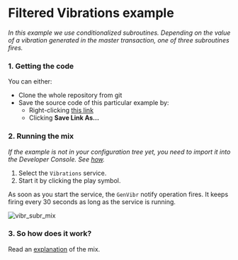 # Filtered Vibrations example
_In this example we use conditionalized subroutines. Depending on the value of a vibration generated in the master transaction, one of three subroutines fires._

### 1. Getting the code
You can either:
* Clone the whole repository from git
* Save the source code of this particular example by:
    * Right-clicking [this link](https://raw.githubusercontent.com/sparkl/examples/master/Examples/FilteredVibrations/FilteredVibrations.xml)
    * Clicking **Save Link As...**

### 2. Running the mix
_If the example is not in your configuration tree yet, you need to import it into the Developer Console. See [how](https://github.com/sparkl/examples#use_examples)._

1. Select the `Vibrations` service.
2. Start it by clicking the play symbol.

As soon as you start the service, the `GenVibr` notify operation fires. 
It keeps firing every 30 seconds as long as the service is running.

![vibr_subr_mix](https://cloud.githubusercontent.com/assets/17043451/25705876/b76286c4-30d6-11e7-873e-9eb665e53a2d.png)


### 3. So how does it work?
Read an [explanation](http://docs.sparkl.com/#TopicRoot/Examples/mixed_examples/vibrations__filtered_subroutines_c.html) of the mix. 
